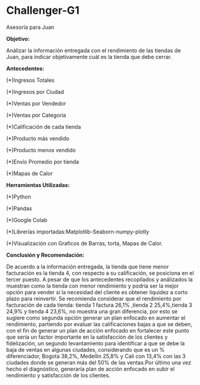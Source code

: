 # Challenger-G1
Asesoría para Juan

**Objetivo:**

Análizar la información entregada con el rendimiento de las tiendas de Juan, para indicar objetivamente cuál es la tienda que debe cerrar.

**Antecedentes:**

(*)Ingresos Totales

(*)Ingresos por Ciudad

(*)Ventas por Vendedor

(*)Ventas por Categoría

(*)Calificación de cada tienda

(*)Producto más vendido

(*)Producto menos vendido

(*)Envío Promedio por tienda

(*)Mapas de Calor

**Herramientas Utilizadas:**

(*)Python

(*)Pandas

(*)Google Colab

(*)Librerías importadas:Matplotlib-Seaborn-numpy-plotly

(*)Visualización con Graficos de Barras, torta, Mapas de Calor.

**Conclusión y Recomendación:**

<p>De acuerdo a la información entregada, la tienda que tiene menor facturación es la tienda 4, con respecto a su calificación, se posiciona en el tercer puesto. A pesar de que los antecedentes recopilados y análizados la muestran como la tienda con menor rendimiento y podría ser la mejor opción para vender si la necesidad del cliente es obtener liquidez a corto plazo para reinvertir. Se recomienda considerar que el rendimiento por facturación de cada tienda: tienda 1 factura 26,1% ,tienda 2 25,4%,tienda 3 24,9% y tienda 4 23,6%, no muestra una gran diferencia, por esto se sugiere como segunda opción generar un plan enfocado en aumentar el rendimiento, partiendo por evaluar las calificaciones bajas a que se deben, con el fin de generar un plan de acción enfocado en fortalecer este punto que sería un factor importante en la satisfacción de los clientes y fidelización, un segundo levantamiento para identificar a que se debe la baja de ventas en algunas ciudades, considerando que es un % diferenciador, Bogota 38,2%, Medellin 25,8% y Cali con 13,4% con las 3 ciudades donde se generan más del 50% de las ventas.Por último una vez hecho el diagnóstico, generaría plan de acción enfocado en subir el rendimiento y satisfacción de los clientes.</p>       





